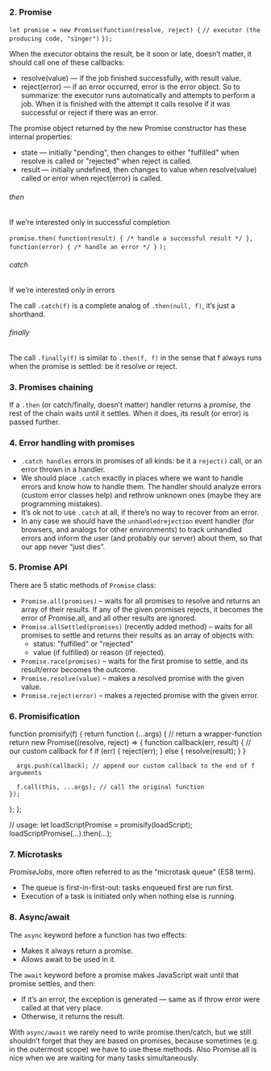 
### 2. Promise

`let promise = new Promise(function(resolve, reject) {`
  `// executor (the producing code, "singer")`
`});`

When the executor obtains the result, be it soon or late, doesn’t matter, it should call one of these callbacks:

* resolve(value) — if the job finished successfully, with result value.
* reject(error) — if an error occurred, error is the error object.
So to summarize: the executor runs automatically and attempts to perform a job. When it is finished with the attempt it calls resolve if it was successful or reject if there was an error.

The promise object returned by the new Promise constructor has these internal properties:

* state — initially "pending", then changes to either "fulfilled" when resolve is called or "rejected" when reject is called.
* result — initially undefined, then changes to value when resolve(value) called or error when reject(error) is called.

###### then
If we’re interested only in successful completion

`promise.then(`
        `function(result) { /* handle a successful result */ },`
        `function(error) { /* handle an error */ }`
`);`
###### catch
If we’re interested only in errors

The call `.catch(f)` is a complete analog of `.then(null, f)`, it’s just a shorthand.
###### finally

The call `.finally(f)` is similar to `.then(f, f)` in the sense that f always runs when the promise is settled: be it resolve or reject.


###  3. Promises chaining
If a `.then` (or catch/finally, doesn’t matter) handler returns a _promise_, the rest of the chain waits until it settles. When it does, its result (or error) is passed further.

### 4. Error handling with promises
* `.catch handles` errors in promises of all kinds: be it a `reject()` call, or an error thrown in a handler.
* We should place `.catch` exactly in places where we want to handle errors and know how to handle them. The handler should analyze errors (custom error classes help) and rethrow unknown ones (maybe they are programming mistakes).
* It’s ok not to use `.catch` at all, if there’s no way to recover from an error.
* In any case we should have the `unhandledrejection` event handler (for browsers, and analogs for other environments) to track unhandled errors and inform the user (and probably our server) about them, so that our app never “just dies”.

### 5. Promise API
There are 5 static methods of `Promise` class:

* `Promise.all(promises)` – waits for all promises to resolve and returns an array of their results. If any of the given promises rejects, it becomes the error of Promise.all, and all other results are ignored.
* `Promise.allSettled(promises)` (recently added method) – waits for all promises to settle and returns their results as an array of objects with:
  * status: "fulfilled" or "rejected"
  * value (if fulfilled) or reason (if rejected).
* `Promise.race(promises)` – waits for the first promise to settle, and its result/error becomes the outcome.
* `Promise.resolve(value)` – makes a resolved promise with the given value.
* `Promise.reject(error)` – makes a rejected promise with the given error.

### 6. Promisification
function promisify(f) {
  return function (...args) { // return a wrapper-function
    return new Promise((resolve, reject) => {
      function callback(err, result) { // our custom callback for f
        if (err) {
          reject(err);
        } else {
          resolve(result);
        }
      }

      args.push(callback); // append our custom callback to the end of f arguments

      f.call(this, ...args); // call the original function
    });
  };
};

// usage:
let loadScriptPromise = promisify(loadScript);
loadScriptPromise(...).then(...);

### 7. Microtasks
*PromiseJobs*, more often referred to as the “microtask queue” (ES8 term).

* The queue is first-in-first-out: tasks enqueued first are run first.
* Execution of a task is initiated only when nothing else is running.

### 8. Async/await
The `async` keyword before a function has two effects:

* Makes it always return a promise.
* Allows await to be used in it.

The `await` keyword before a promise makes JavaScript wait until that promise settles, and then:

* If it’s an error, the exception is generated — same as if throw error were called at that very place.
* Otherwise, it returns the result.


With `async/await` we rarely need to write promise.then/catch, but we still shouldn’t forget that they are based on promises, because sometimes (e.g. in the outermost scope) we have to use these methods. Also Promise.all is nice when we are waiting for many tasks simultaneously.

